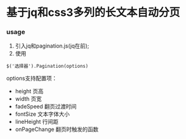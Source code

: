 # 基于jq和css3多列的长文本自动分页

### usage

1. 引入jq和pagination.js(jq在前);
2. 使用
```
$('选择器').Pagination(options)
```
options支持配置项：
- height 页高
- width 页宽
- fadeSpeed 翻页过渡时间
- fontSize 文本字体大小
- lineHeight 行间距
- onPageChange 翻页时触发的函数
